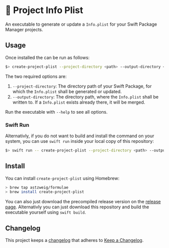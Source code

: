 # 🔖 Project Info Plist
An executable to generate or update a `Info.plist` for your Swift Package
Manager projects.

## Usage
Once installed the can be run as follows:
```zsh
$> create-project-plist --project-directory <path> --output-directory <path>
```

The two required options are:

1. `--project-directory`: The directory path of your Swift Package, for which
  the `Info.plist` shall be generated or updated.
2. `--output-directory`: The directory path, where the `Info.plist` shall be
  written to. If a `Info.plist` exists already there, it will be merged.
  
Run the executable with `--help` to see all options.

### Swift Run
Alternativly, if you do not want to build and install the command on your
system, you can use `swift run` inside your local copy of this repository:

```zsh
$> swift run -- create-project-plist --project-directory <path> --output-directory <path>
```

## Install
You can install `create-project-plist` using Homebrew:

```sh
> brew tap astzweig/formulae
> brew install create-project-plist
```

You can also just download the precompiled release version on the
[release page](https://github.com/astzweig/swift-project-info-plist/releases).
Alternativly you can just download this repository and build the executable
yourself using `swift build`.

## Changelog
This project keeps a [changelog](CHANGELOG.md) that adheres to
[Keep a Changelog](https://keepachangelog.com/en/1.1.0/).
